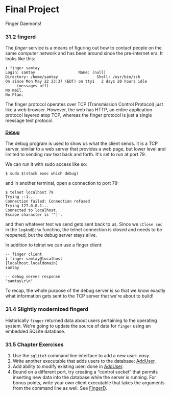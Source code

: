 # Final Project
Finger Daemons!

### 31.2 fingerd
The *finger* service is a means of figuring out how to contact people
on the same computer network and has been around since the pre-internet era.
It looks like this:
```shell
❯ finger samtay
Login: samtay         			Name: (null)
Directory: /home/samtay             	Shell: /usr/bin/zsh
On since Mon May 22 23:37 (EDT) on tty1   2 days 20 hours idle
     (messages off)
No mail.
No Plan.
```

The finger protocol operates over TCP (Transmission Control Protocol) just like a web browser.
However, the web has HTTP, an entire application protocol layered atop TCP, whereas
the finger protocol is just a single message text protocol.

#### [Debug](./app/Debug.hs)
The debug program is used to show us what the client sends. It is a TCP server,
similar to a web server that provides a web page, but lower level and limited to
sending raw text back and forth. It's set to run at port 79.

We can run it with sudo access like so:
```shell
$ sudo $(stack exec which debug)
```
and in another terminal, open a connection to port 79:
```shell
$ telnet localhost 79
Trying ::1...
Connection failed: Connection refused
Trying 127.0.0.1...
Connected to localhost.
Escape character is '^]'.
```
and then whatever text we send gets sent back to us. Since we `cClose soc` in the
`logAndEcho` functino, the telnet connection is closed and needs to be reopened,
but the debug server stays alive.

In addition to telnet we can use a finger client:
```shell
-- finger client
❯ finger samtay@localhost
[localhost.localdomain]
samtay

-- debug server response
"samtay\r\n"
```

To recap, the whole purpose of the debug server is so that we know exactly
what information gets sent to the TCP server that we're about to build!

### 31.4 Slightly modernized fingerd
Historically `finger` returned data about users pertaining to the operating system.
We're going to update the source of data for `finger` using an embedded SQLite database.

### 31.5 Chapter Exercises
1. Use the `sqlite3` command line interface to add a new user: *easy*.
2. Write another executable that adds users to the database: [AddUser](./app/AddUser.hs).
3. Add ability to modify existing user: done in [AddUser](./app/AddUser.hs).
4. Bound on a different port, try creating a “control socket” that permits
inserting new data into the database while the server is running.
For bonus points, write your own client executable that takes the
arguments from the command line as well. See [FingerD](./src/FingerD.hs).
